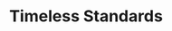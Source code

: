 ---
ee_id: '2223'
site: '1'
type: '2'
url: 2012-060-timeless-standrads
title: Timeless Standards
year: '2012'
display_year: '2012'
medium: Inkjet on Canvas
dims: 56 x 40 inches
pitch:
ps:
live_url:
related:
youtube:
related_code:
imgs: timeless-standards-2012-060-full-1-database-Lisson.jpg
subheading:
download:
add_credit:
commission:
layout: things-i-made
---